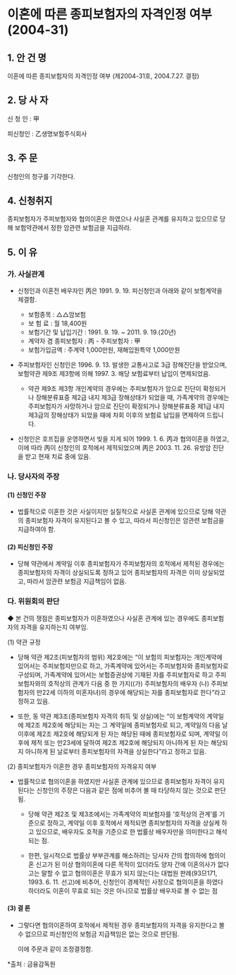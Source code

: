 # 이혼에 따른 종피보험자의 자격인정 여부(2004-31)

## 1. 안 건 명
이혼에 따른 종피보험자의 자격인정 여부
(제2004-31호, 2004.7.27. 결정)

## 2. 당 사 자

신 청 인 : 甲

피신청인 : 乙생명보험주식회사

## 3. 주    문

신청인의 청구를 기각한다. 

## 4. 신청취지

종피보험자가 주피보험자와 협의이혼은 하였으나 사실혼 관계를 유지하고 있으므로 당해 보험약관에서 정한 암관련 보험금을 지급하라.

## 5. 이   유
  
### 가. 사실관계

   * 신청인과 이혼전 배우자인 丙은 1991. 9. 19. 피신청인과 아래와 같이 보험계약을 체결함. 
 
     - 보험종목 : △△암보험
     - 보 험 료 : 월 18,400원
     - 보험기간 및 납입기간 : 1991. 9. 19. ~ 2011. 9. 19.(20년)
     - 계약자 겸 종피보험자 : 丙             - 주피보험자 : 甲
     - 보험가입금액 : 주계약 1,000만원,  재해입원특약 1,000만원
      
  * 주피보험자인 신청인은 1996. 9. 13. 발생한 교통사고로 3급 장해진단을 받았으며, 보험약관 제9조 제3항에 의해 1997. 3. 해당 보험료부터 납입이 면제되었음.

     * 약관 제9조 제3항
       개인계약의 경우에는 주피보험자가 암으로 진단이 확정되거나 장해분류표중 제2급 내지 제3급 장해상태가 되었을 때, 가족계약의 경우에는 주피보험자가 사망하거나 암으로 진단이 확정되거나 장해분류표중 제1급 내지 제3급의 장해상태가 되었을 때에 차회 이후의 보험료 납입을 면제하여 드립니다.

  * 신청인은 호프집을 운영하면서 빚을 지게 되어 1999. 1. 6. 丙과 협의이혼을 하였고, 이에 따라 丙이 신청인의 호적에서 제적되었으며 丙은 2003. 11. 26. 유방암 진단을 받고 현재 치료 중에 있음.   

### 나. 당사자의 주장

####  (1) 신청인 주장

* 법률적으로 이혼한 것은 사실이지만 실질적으로 사실혼 관계에 있으므로 당해 약관의 종피보험자 자격이 유지된다고 볼 수 있고, 따라서 피신청인은 암관련 보험금을 지급하여야 함. 

####  (2) 피신청인 주장

* 당해 약관에서 계약일 이후 종피보험자가 주피보험자의 호적에서 제적된 경우에는 종피보험자의 자격이 상실되도록 정하고 있어 종피보험자의 자격은 이미 상실되었고, 따라서 암관련 보험금 지급책임이 없음.  
 
### 다. 위원회의 판단

 ◆ 본 건의 쟁점은 종피보험자가 이혼하였으나 사실혼 관계에 있는 경우에도 종피보험자의 자격을 유지하는지 여부임.

(1) 약관 규정

* 당해 약관 제2조(피보험자의 범위) 제2호에는 “이 보험의 피보험자는 개인계약에 있어서는 주피보험자만으로 하고, 가족계약에 있어서는 주피보험자와 종피보험자로 구성되며, 가족계약에 있어서는 보험증권상에 기재된 자를 주피보험자로 하고 주피보험자와의 호적상의 관계가 다음 중 한 가지((가) 주피보험자의 배우자 (나) 주피보험자의 만22세 이하의 미혼자녀)의 경우에 해당되는 자를 종피보험자로 한다”라고 정하고 있음.    

* 또한, 동 약관 제3조(종피보험자 자격의 취득 및 상실)에는 “이 보험계약의 계약일에 제2조 제2호에 해당되는 자는 그 계약일에 종피보험자로 되고, 계약일의 다음 날 이후에 제2조 제2호에 해당되게 된 자는 해당된 때에 종피보험자로 되며, 계약일 이후에 제적 또는 만23세에 달하여 제2조 제2호에 해당되지 아니하게 된 자는 해당되지 아니하게 된 날로부터 종피보험자의 자격을 상실한다”라고 정하고 있음.

(2) 종피보험자가 이혼한 경우 종피보험자의 자격유지 여부

* 법률적으로 협의이혼을 하였지만 사실혼 관계에 있으므로 종피보험자 자격이 유지된다는 신청인의 주장은 다음과 같은 점에 비추어 볼 때 타당하지 않는 것으로 판단됨.

    * 당해 약관 제2조 및 제3조에서는 가족계약의 피보험자를 ‘호적상의 관계’를 기준으로 정하고, 계약일 이후 호적에서 제적되면 종피보험자의 자격을 상실케 하고 있으므로, 배우자도 호적을 기준으로 한 법률상 배우자만을 의미한다고 해석되는 점.  

    * 한편, 일시적으로 법률상 부부관계를 해소하려는 당사자 간의 합의하에 협의이혼 신고가 된 이상 협의이혼에 다른 목적이 있더라도 양자 간에 이혼의사가 없다고는 말할 수 없고 협의이혼은 무효가 되지 않는다는 대법원 판례(93므171, 1993. 6. 11. 선고)에 비추어, 신청인이 경제적인 사정으로 협의이혼을 하였다 하더라도 이혼이 무효로 되는 것은 아니므로 법률상 배우자로 볼 수 없는 점

####   (3) 결 론

* 그렇다면 협의이혼하여 호적에서 제적된 경우 종피보험자의 자격을 유지한다고 볼 수 없으므로 피신청인의 보험금 지급책임은 없는 것으로 판단됨.

   이에 주문과 같이 조정결정함. 

*출처 : 금융감독원